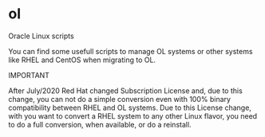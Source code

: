 # ol
Oracle Linux scripts

You can find some usefull scripts to manage OL systems or other systems like RHEL and CentOS when migrating to OL.

IMPORTANT

After July/2020 Red Hat changed Subscription License and, due to this change, you can not do a simple conversion even with 100% binary compatibility between RHEL and OL systems.
Due to this License change, with you want to convert a RHEL system to any other Linux flavor, you need to do a full conversion, when available, or do a reinstall.
